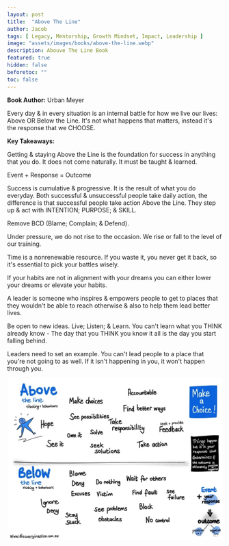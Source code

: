 ```yaml
---
layout: post
title:  "Above The Line"
author: Jacob
tags: [ Legacy, Mentorship, Growth Mindset, Impact, Leadership ]
image: "assets/images/books/above-the-line.webp"
description: Abouve The Line Book
featured: true
hidden: false
beforetoc: ""
toc: false
---
```


**Book Author:** Urban Meyer

Every day & in every situation is an internal battle for how we live our lives: Above OR Below the Line. It's not what happens that matters, instead it's the response that we CHOOSE.

**Key Takeaways:**

Getting & staying Above the Line is the foundation for success in anything that you do. It does not come naturally. It must be taught & learned.

Event + Response = Outcome

Success is cumulative & progressive. It is the result of what you do everyday. Both successful & unsuccessful people take daily action, the difference is that successful people take action Above the Line. They step up & act with INTENTION; PURPOSE; & SKILL.

Remove BCD (Blame; Complain; & Defend).

Under pressure, we do not rise to the occasion. We rise or fall to the level of our training.

Time is a nonrenewable resource. If you waste it, you never get it back, so it's essential to pick your battles wisely.

If your habits are not in alignment with your dreams you can either lower your dreams or elevate your habits.

A leader is someone who inspires & empowers people to get to places that they wouldn't be able to reach otherwise & also to help them lead better lives.

Be open to new ideas. Live; Listen; & Learn. You can't learn what you THINK already know - The day that you THINK you know it all is the day you start falling behind.

Leaders need to set an example. You can't lead people to a place that you're not going to as well. If it isn't happening in you, it won't happen through you.

![Above the line thinking behaviours](../assets/images/books/above-and-below-the-line-thinking-behaviours.webp)
